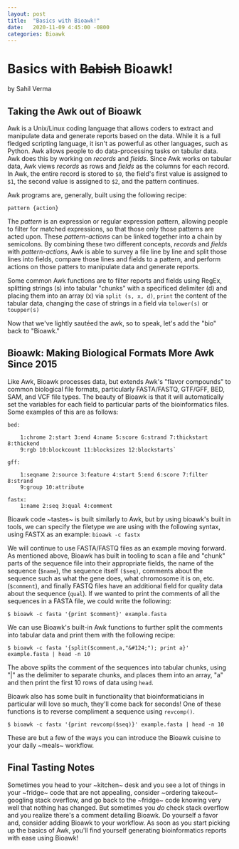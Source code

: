 ```yaml
---
layout: post
title:  "Basics with Bioawk!"
date:   2020-11-09 4:45:00 -0800
categories: Bioawk
---
```


# Basics with ~~Babish~~ Bioawk!
by Sahil Verma

## Taking the Awk out of Bioawk

Awk is a Unix/Linux coding language that allows coders to extract and manipulate data and generate reports based on the data. While it is a full fledged scripting language, it isn't as powerful as other languages, such as Python. Awk allows people to do data-processing tasks on tabular data. Awk does this by working on _records_ and _fields_. Since Awk works on tabular data, Awk views _records_ as rows and _fields_ as the columns for each record. In Awk, the entire record is stored to `$0`, the field's first value is assigned to `$1`, the second value is assigned to `$2`, and the pattern continues.

Awk programs are, generally, built using the following recipe:

`pattern {action}`

The _pattern_ is an expression or regular expression pattern, allowing people to filter for matched expressions, so that those only those patterns are acted upon. These _pattern-actions_ can be linked together into a chain by semicolons. By combining these two different concepts, _records_ and _fields_ with _pattern-actions_, Awk is able to survey a file line by line and split those lines into fields, compare those lines and fields to a pattern, and perform actions on those patters to manipulate data and generate reports.

Some common Awk functions are to filter reports and fields using RegEx, splitting strings (s) into tabular "chunks" with a specificed delimiter (d) and placing them into an array (x) via `split (s, x, d)`, `print` the content of the tabular data, changing the case of strings in a field via `tolower(s)` or `toupper(s)`

Now that we've lightly sautéed the awk, so to speak, let's add the "bio" back to "Bioawk."

## Bioawk: Making Biological Formats More Awk Since 2015

Like Awk, Bioawk processes data, but extends Awk's "flavor compounds" to common biological file formats, particularly FASTA/FASTQ, GTF/GFF, BED, SAM, and VCF file types. The beauty of Bioawk is that it will automatically set the variables for each field to particular parts of the bioinformatics files. Some examples of this are as follows:
```
bed:

    1:chrome 2:start 3:end 4:name 5:score 6:strand 7:thickstart 8:thickend
    9:rgb 10:blockcount 11:blocksizes 12:blockstarts`

gff:

    1:seqname 2:source 3:feature 4:start 5:end 6:score 7:filter 8:strand
    9:group 10:attribute

fastx:
    1:name 2:seq 3:qual 4:comment
```
Bioawk code ~tastes~ is built similarly to Awk, but by using bioawk's built in tools, we can specify the filetype we are using with the following syntax, using FASTX as an example: `bioawk -c fastx`

We will continue to use FASTA/FASTQ files as an example moving forward. As mentioned above, Bioawk has built in tooling to scan a file and "chunk" parts of the sequence file into their appropriate fields, the name of the sequence (`$name`), the sequence itself `($seq)`, comments about the sequence such as what the gene does, what chromosome it is on, etc. (`$comment`), and finally FASTQ files have an additional field for quality data about the sequence (`qual`). If we wanted to print the comments of all the sequences in a FASTA file, we could write the following:

`$ bioawk -c fasta '{print $comment}' example.fasta`

We can use Bioawk's built-in Awk functions to further split the comments into tabular data and print them with the following recipe:

`$ bioawk -c fasta '{split($comment,a,"&#124;"); print a}' example.fasta | head -n 10`

The above splits the comment of the sequences into tabular chunks, using "|" as the delimiter to separate chunks, and places them into an array, "a" and then print the first 10 rows of data using `head`.

Bioawk also has some built in functionality that bioinformaticians in particular will love so much, they'll come back for seconds! One of these functions is to reverse compliment a sequence using `revcomp()`.

`$ bioawk -c fastx '{print revcomp($seq)}' example.fasta | head -n 10`

These are but a few of the ways you can introduce the Bioawk cuisine to your daily ~meals~ workflow.

## Final Tasting Notes

Sometimes you head to your ~kitchen~ desk and you see a lot of things in your ~fridge~ code that are not appealing, consider ~ordering takeout~ googling stack overflow, and go back to the ~fridge~ code knowing very well that nothing has changed. But sometimes you _do_ check stack overflow and you realize there's a comment detailing Bioawk. Do yourself a favor and, consider adding Bioawk to your workflow. As soon as you start picking up the basics of Awk, you'll find yourself generating bioinformatics reports with ease using Bioawk!
